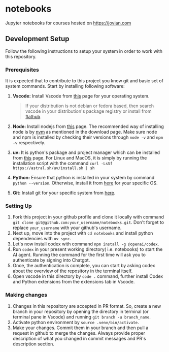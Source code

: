 # notebooks

Jupyter notebooks for courses hosted on <https://jovian.com>

## Development Setup

Follow the following instructions to setup your system in order to work with this repository.

### Prerequisites

It is expected that to contribute to this project you know git and basic
set of system commands. Start by installing following software:

1. **Vscode:**
   Install Vscode from [this](https://code.visualstudio.com/Download) page for your operating system.

   > If your distribution is not debian or fedora based, then search vscode in your distribution's package
   > registry or install from [flathub](https://flathub.org/en/apps/com.visualstudio.code).

2. **Node:**
   Install nodejs from [this](https://nodejs.org/en/download) page. The recommended way of installing node is by
   [nvm](https://github.com/nvm-sh/nvm) as mentioned in the download page. Make sure node and npm is installed
   by checking their versions through `node -v` and `npm -v` respectively.

3. **uv:**
   It is python's package and project manager which can be installed from
   [this](https://docs.astral.sh/uv/getting-started/installation/) page. For Linux and MacOS, it
   is simply by running the installation script with the command `curl -LsSf https://astral.sh/uv/install.sh | sh`

4. **Python:**
   Ensure that python is installed in your system by command `python --version`. Otherwise,
   install it from [here](https://www.python.org/downloads/) for your specific OS.

5. **Git:**
   Install git for your specific system from [here](https://git-scm.com/downloads).

### Setting Up

1. Fork this project in your github profile and clone it locally with command
   `git clone git@github.com:your_username/notebooks.git`. Don't forget to
   replace `your_username` with your github's username.
2. Next up, move into the project with `cd notebooks` and install python dependencies with
   `uv sync`.
3. Let's now install codex with command `npm install -g @openai/codex`.
4. Run `codex` in your present working directory( i.e. notebooks) to start the AI agent.
   Running the command for the first time will ask you to authenticate by signing into Chatgpt.
5. Once, the authentication is complete, you can start by asking codex about the overview of the
   repository in the terminal itself.
6. Open vscode in this directory by `code .` command, further install Codex and Python extensions from the
   extensions tab in Vscode.

### Making changes

1. Changes in this repository are accepted in PR format. So, create a new branch in your repository by opening
   the directory in terminal (or terminal pane in Vscode) and running `git branch -u branch_name`.
2. Activate python environment by `source .venv/bin/activate`.
3. Make your changes. Commit them in your branch and then pull a request in github to merge the changes.
   Always provide proper description of what you changed in commit messages and PR's description section.
